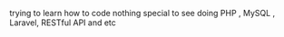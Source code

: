 trying to learn how to code
nothing special to see
doing PHP , MySQL , Laravel, RESTful API and etc
